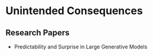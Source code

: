 # Unintended Consequences

## Research Papers

- Predictability and Surprise in Large Generative Models
